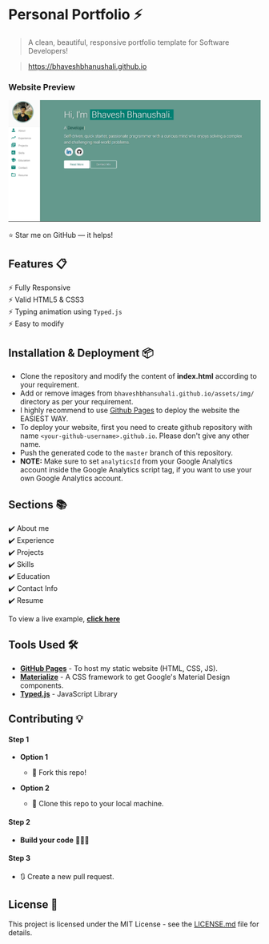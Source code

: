 # Personal Portfolio ⚡️ 
> A clean, beautiful, responsive portfolio template for Software Developers!

> https://bhaveshbhanushali.github.io

<!-- ![GitHub stars](https://img.shields.io/github/stars/BhavuBhanushali/bhaveshbhanushali.github.io) 
![GitHub forks](https://img.shields.io/github/forks/BhavuBhanushali/bhaveshbhanushali.github.io)
[![Maintenance](https://img.shields.io/badge/maintained-yes-green.svg)](https://github.com/BhavuBhanushali/bhaveshbhanushali.github.io/commits/master)
[![Website shields.io](https://img.shields.io/badge/website-up-yellow)](http://bhaveshbhansuhali.github.io/)
[![Ask Me Anything !](https://img.shields.io/badge/ask%20me-linkedin-1abc9c.svg)](https://www.linkedin.com/in/bhaveshbhansuhali/)
[![License](http://img.shields.io/:license-mit-blue.svg?style=flat-square)](http://badges.mit-license.org) -->

### Website Preview
<p align="center"> 
  <kbd>
    <a href="https://bhaveshbhansuhali.github.io" target="_blank"><img src="examples/preview.png">
  </a>
  </kbd>
</p>

:star: Star me on GitHub — it helps!

## Features 📋
⚡️ Fully Responsive\
⚡️ Valid HTML5 & CSS3\
⚡️ Typing animation using `Typed.js`\
⚡️ Easy to modify

## Installation & Deployment 📦
- Clone the repository and modify the content of <b>index.html</b> according to your requirement.
- Add or remove images from `bhaveshbhansuhali.github.io/assets/img/` directory as per your requirement.
- I highly recommend to use [Github Pages](https://create-react-app.dev/docs/deployment/#github-pages) to deploy the website the EASIEST WAY.
- To deploy your website, first you need to create github repository with name `<your-github-username>.github.io`. Please don't give any other name.
- Push the generated code to the `master` branch of this repository.
- <b>NOTE:</b> Make sure to set `analyticsId` from your Google Analytics account inside the Google Analytics script tag, if you want to use your own Google Analytics account.

## Sections 📚
✔️ About me\
✔️ Experience\
✔️ Projects \
✔️ Skills \
✔️ Education\
✔️ Contact Info\
✔️ Resume

To view a live example, **[click here](https://bhaveshbhansuhali.github.io/)**

## Tools Used 🛠️
* [<b>GitHub Pages</b>](https://create-react-app.dev/docs/deployment/#github-pages) - To host my static website (HTML, CSS, JS).
* [<b>Materialize</b>](https://materializecss.com/) - A CSS framework to get Google's Material Design components.
* [<b>Typed.js</b>](https://mattboldt.com/demos/typed-js/) - JavaScript Library

## Contributing 💡
#### Step 1

- **Option 1**
    - 🍴 Fork this repo!

- **Option 2**
    - 👯 Clone this repo to your local machine.


#### Step 2

- **Build your code** 🔨🔨🔨

#### Step 3

- 🔃 Create a new pull request.

## License 📄
This project is licensed under the MIT License - see the [LICENSE.md](./LICENSE) file for details.
